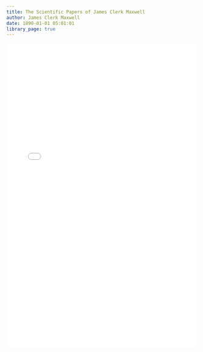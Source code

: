 ```yaml
---
title: The Scientific Papers of James Clerk Maxwell
author: James Clerk Maxwell
date: 1890-01-01 05:01:01
library_page: true
---
```


<div>
	<iframe src="/PDFjs/web/viewer.html?file=../../pages/science-and-technology/Physics/Maxwell/The Scientific Papers of James Clerk Maxwell - 1890.pdf" width="100%" height="800px" frameborder="0"></iframe>
</div>